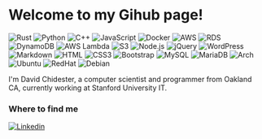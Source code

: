 <h1>Welcome to my Gihub page!</h1>

![Rust](https://img.shields.io/badge/rust-%23000000?logo=rust&logoColor=white)
![Python](https://img.shields.io/badge/Python-3776AB?style=flat-square&logo=python&logoColor=white)
![C++](https://img.shields.io/badge/C%2B%2B-%23A8B9CC?logo=C%2B%2B&logoColor=black)
![JavaScript](https://img.shields.io/badge/JavaScript-F7DF1E?style=flat-square&logo=javascript&logoColor=black)
![Docker](https://img.shields.io/badge/Docker-0CC1F3?style=flat-square&logo=docker&logoColor=white)
![AWS](https://custom-icon-badges.demolab.com/badge/AWS-%23FF9900.svg?logo=aws&logoColor=white)
![RDS](https://img.shields.io/badge/amazonrds-%23527FFF?logo=amazonrds&logoColor=white)
![DynamoDB](https://img.shields.io/badge/amazondynamodb-%234053D6?logo=amazondynamodb)
![AWS Lambda](https://custom-icon-badges.demolab.com/badge/AWS%20Lambda-%23FF9900.svg?logo=aws-lambda&logoColor=white)
![S3](https://img.shields.io/badge/amazons3-%23569A31?logo=amazons3&logoColor=white)
![Node.js](https://img.shields.io/badge/Node.js-43853D?style=flat-square&logo=node.js&logoColor=white)
![jQuery](https://img.shields.io/badge/jQuery-0769AD?style=flat-square&logo=jquery&logoColor=white)
![WordPress](https://img.shields.io/badge/Wordpress-21759B?style=flat-square&logo=wordpress&logoColor=white)
![Markdown](https://img.shields.io/badge/Markdown-000000?style=flat-square&logo=markdown&logoColor=white)
![HTML](https://img.shields.io/badge/HTML5-E34F26?style=flat-square&logo=html5&logoColor=white)
![CSS3](https://img.shields.io/badge/CSS3-1572B6?style=flat-square&logo=css3&logoColor=white)
![Bootstrap](https://img.shields.io/badge/Bootstrap-563D7C?style=flat-square&logo=bootstrap&logoColor=white)
![MySQL](https://img.shields.io/badge/MySQL-005C84?style=flat-square&logo=mysql&logoColor=white)
![MariaDB](https://img.shields.io/badge/MariaDB-003545?style=flat-square&logo=mariadb&logoColor=white)
![Arch](https://img.shields.io/badge/ArchLinux-1793D1?logo=archlinux&logoColor=white)
![Ubuntu](https://img.shields.io/badge/ubuntu-%23E95420?logo=ubuntu&logoColor=white)
![RedHat](https://img.shields.io/badge/redhat-%23EE0000?logo=redhat&logoColor=white)
![Debian](https://img.shields.io/badge/Debian-A81D33?style=flat-square&logo=debian&logoColor=white)

I'm David Chidester, a computer scientist and programmer from Oakland CA, currently working at Stanford University IT.

### Where to find me

[![Linkedin](https://img.shields.io/badge/LinkedIn-0077B5?style=flat-square&logo=linkedin&logoColor=white)](https://www.linkedin.com/in/david-chidester/) 

